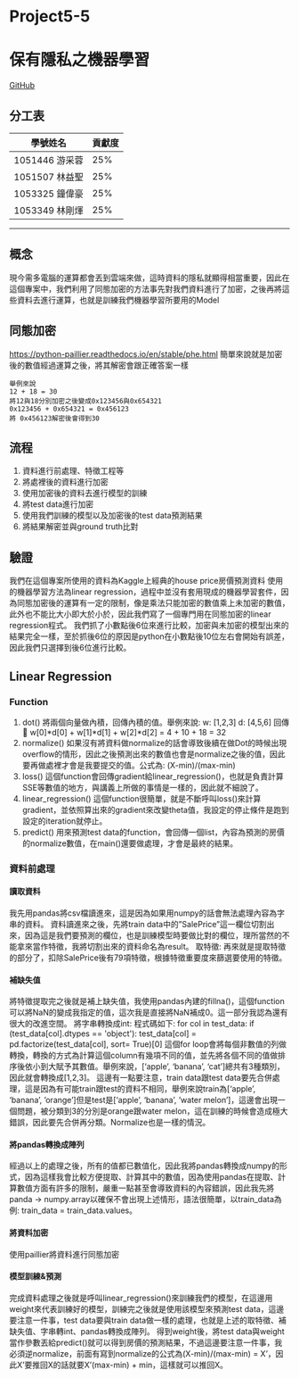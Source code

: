 # Project5-5
# 保有隱私之機器學習
[GitHub](https://github.com/cislab-yzu/Project5-5_Open)
## 分工表
| 學號姓名 | 貢獻度 |
| -------- | -------- | 
| 1051446 游采蓉     | 25%   | 
| 1051507 林益聖     | 25%    |
| 1053325 鐘偉豪     | 25%    | 
| 1053349 林剛煇     | 25%    | 

---

## 概念
現今需多電腦的運算都會丟到雲端來做，這時資料的隱私就顯得相當重要，因此在這個專案中，我們利用了同態加密的方法事先對我們資料進行了加密，之後再將這些資料去進行運算，也就是訓練我們機器學習所要用的Model
## 同態加密
https://python-paillier.readthedocs.io/en/stable/phe.html
簡單來說就是加密後的數值經過運算之後，將其解密會跟正確答案一樣
```
舉例來說
12 + 18 = 30
將12與18分別加密之後變成0x123456與0x654321
0x123456 + 0x654321 = 0x456123
將 0x456123解密後會得到30
```
## 流程
1. 資料進行前處理、特徵工程等
2. 將處裡後的資料進行加密
3. 使用加密後的資料去進行模型的訓練
4. 將test data進行加密
5. 使用我們訓練的模型以及加密後的test data預測結果
6. 將結果解密並與ground truth比對
## 驗證
我們在這個專案所使用的資料為Kaggle上經典的house price房價預測資料
使用的機器學習方法為linear regression，過程中並沒有套用現成的機器學習套件，因為同態加密後的運算有一定的限制，像是乘法只能加密的數值乘上未加密的數值，此外也不能比大小即大於小於，因此我們寫了一個專門用在同態加密的linear regression程式。
我們抓了小數點後6位來進行比較，加密與未加密的模型出來的結果完全一樣，至於抓後6位的原因是python在小數點後10位左右會開始有誤差，因此我們只選擇到後6位進行比較。

## Linear Regression
### Function
1.	dot()
將兩個向量做內積，回傳內積的值。舉例來說:
w:	[1,2,3]
d:	[4,5,6]
回傳  w[0]*d[0] + w[1]*d[1] + w[2]*d[2] = 4 + 10 + 18 = 32
2.	normalize()
如果沒有將資料做normalize的話會導致後續在做Dot的時候出現overflow的情形，因此之後預測出來的數值也會是normalize之後的值，因此要再做處裡才會是我要提交的值。公式為: (X-min)/(max-min)
3.	loss()
這個function會回傳gradient給linear_regression()，也就是負責計算SSE等數值的地方，與講義上所做的事情是一樣的，因此就不細說了。
4.	linear_regression()
這個function很簡單，就是不斷呼叫loss()來計算gradient，並依照算出來的gradient來改變theta值，我設定的停止條件是跑到設定的iteration就停止。
5.	predict()
用來預測test data的function，會回傳一個list，內容為預測的房價的normalize數值，在main()還要做處理，才會是最終的結果。
### 資料前處理
#### 讀取資料
我先用pandas將csv檔讀進來，這是因為如果用numpy的話會無法處理內容為字串的資料。
資料讀進來之後，先將train data中的”SalePrice”這一欄位切割出來，因為這是我們要預測的欄位，也是訓練模型時要做比對的欄位，理所當然的不能拿來當作特徵，我將切割出來的資料命名為result。
取特徵:
再來就是提取特徵的部分了，扣除SalePrice後有79項特徵，根據特徵重要度來篩選要使用的特徵。
#### 補缺失值
將特徵提取完之後就是補上缺失值，我使用pandas內建的fillna()，這個function可以將NaN的變成我指定的值，這次我是直接將NaN補成0。這一部分我認為還有很大的改進空間。
	將字串轉換成int:
		程式碼如下:
		for col in test_data:
   			 if (test_data[col].dtypes == 'object'):
     			   test_data[col] = pd.factorize(test_data[col], sort= True)[0]
這個for loop會將每個非數值的列做轉換，轉換的方式為計算這個column有幾項不同的值，並先將各個不同的值做排序後依小到大賦予其數值。舉例來說，[‘apple’, ‘banana’, ‘cat’]總共有3種類別，因此就會轉換成[1,2,3]。
這邊有一點要注意，train data跟test data要先合併處理，這是因為有可能train跟test的資料不相同，舉例來說train為[‘apple’, ‘banana’, ’orange’]但是test是[‘apple’, ‘banana’, ’water melon’]，這邊會出現一個問題，被分類到3的分別是orange跟water melon，這在訓練的時候會造成極大錯誤，因此要先合併再分類。Normalize也是一樣的情況。
#### 將pandas轉換成陣列
經過以上的處理之後，所有的值都已數值化，因此我將pandas轉換成numpy的形式，因為這樣我會比較方便提取、計算其中的數值，因為使用pandas在提取、計算數值方面有許多的限制，嚴重一點甚至會導致資料的內容錯誤，因此我先將panda -> numpy.array以確保不會出現上述情形，語法很簡單，以train_data為例: train_data = train_data.values。
#### 將資料加密
使用paillier將資料進行同態加密
#### 模型訓練&預測
完成資料處理之後就是呼叫linear_regression()來訓練我們的模型，在這邊用weight來代表訓練好的模型，訓練完之後就是使用該模型來預測test data，這邊要注意一件事，test data要與train data做一樣的處理，也就是上述的取特徵、補缺失值、字串轉int、pandas轉換成陣列。
得到weight後，將test data與weight當作參數丟給predict()就可以得到房價的預測結果，不過這邊要注意一件事，我必須逆normalize，前面有寫到normalize的公式為(X-min)/(max-min) = X’，因此X’要推回X的話就要X’(max-min) + min，這樣就可以推回X。
